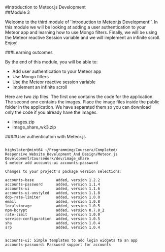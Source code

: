 #Introduction to Meteor.js Development  
##Module 3

Welcome to the third module of 'Introduction to Meteor.js Development!'. In this module we will be looking at adding a user authentication to your Meteor app and learning how to use Mongo filters. Finally, we will be using the Meteor reactive Session variable and we will implement an infinite scroll. Enjoy!

###Learning outcomes

By the end of this module, you will be able to:

  * Add user authentication to your Meteor app
  * Use Mongo filters
  * Use the Meteor reactive session variable
  * Implement an infinite scroll    


Here are two zip files. The first one contains the code for the application. The second one contains the images. Place the image files inside the public folder in the application. We have separated them so you can download only the code if you already have the images.

  * images.zip
  * image_share_wk3.zip


####User authentication with Meteor.js



```Console

highslater@mint64 ~/Programming/Coursera/Completed/
Responsive_Website_Development_And_Design/Meteor.js Development/CourseWork/dev/image_share 
$ meteor add accounts-ui accounts-password
                                              
Changes to your project's package version selections:
                                              
accounts-base          added, version 1.2.2   
accounts-password      added, version 1.1.4
accounts-ui            added, version 1.1.6
accounts-ui-unstyled   added, version 1.1.8
ddp-rate-limiter       added, version 1.0.0
email                  added, version 1.0.8
localstorage           added, version 1.0.5
npm-bcrypt             added, version 0.7.8_2
rate-limit             added, version 1.0.0
service-configuration  added, version 1.0.5
sha                    added, version 1.0.4
srp                    added, version 1.0.4

                                              
accounts-ui: Simple templates to add login widgets to an app
accounts-password: Password support for accounts

```

